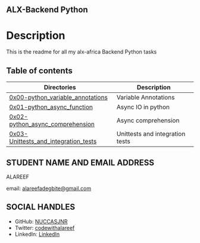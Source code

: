 ## ALX-Backend Python

# Description
This is the readme for all my alx-africa Backend Python tasks

## Table of contents
Directories | Description
------------| ----------
[0x00-python_variable_annotations](0x00-python_variable_annotations) | Variable Annotations
[0x01-python_async_function](0x01-python_async_function) | Async IO in python
[0x02-python_async_comprehension](0x02-python_async_comprehension) | Async comprehension
[0x03-Unittests_and_integration_tests](./0x03-Unittests_and_integration_tests) | Unittests and integration tests

## STUDENT NAME AND EMAIL ADDRESS
 ALAREEF

email: alareefadegbite@gmail.com

## SOCIAL HANDLES

- GitHub: [NUCCASJNR](https://github.com/NUCCASJNR)
- Twitter: [codewithalareef](https://twitter.com/codewithalareef)
- LinkedIn: [LinkedIn](https://linkedin.com/in/alareef)
